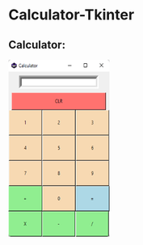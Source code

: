 # Calculator-Tkinter



## Calculator:
<img src="https://github.com/ShreyashSomvanshi/Calculator-Tkinter/blob/main/images/calc.png" alt="Calculator" width="200" height="350">
